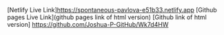 [Netlify Live Link]https://spontaneous-pavlova-e51b33.netlify.app
[Github pages Live Link](github pages link of html version)
[Github link of html version] https://github.com/Joshua-P-GitHub/Wk7d4HW
